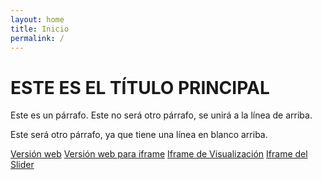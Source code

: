 ```yaml
---
layout: home
title: Inicio
permalink: /
---
```


# ESTE ES EL TÍTULO PRINCIPAL

Este es un párrafo.
Este no será otro párrafo, se unirá a la línea de arriba.

Este será otro párrafo, ya que tiene una línea en blanco arriba.

[Versión web](https://es.towerbuilder.poderlatam.org/)
[Versión web para iframe](https://es.towerbuilder.poderlatam.org/?iframe)
[Iframe de Visualización](https://es.towerbuilder.poderlatam.org/iframe-visualization/)
[Iframe del Slider](https://es.towerbuilder.poderlatam.org/iframe-slider/)
